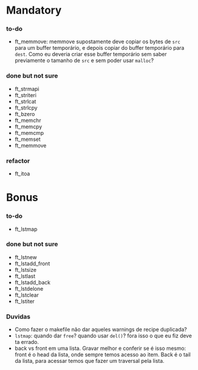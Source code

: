 # Mandatory
### to-do
- ft_memmove: memmove supostamente deve copiar os bytes de `src` para um buffer temporário, e depois copiar do buffer temporário para `dest`. Como eu deveria criar esse buffer temporário sem saber previamente o tamanho de `src` e sem poder usar `malloc`?

### done but not sure
- ft_strmapi
- ft_striteri
- ft_strlcat
- ft_strlcpy
- ft_bzero
- ft_memchr
- ft_memcpy
- ft_memcmp
- ft_memset
- ft_memmove

### refactor
- ft_itoa

# Bonus
### to-do
- ft_lstmap

### done but not sure
- ft_lstnew
- ft_lstadd_front
- ft_lstsize
- ft_lstlast
- ft_lstadd_back
- ft_lstdelone
- ft_lstclear
- ft_lstiter

### Duvidas
- Como fazer o makefile não dar aqueles warnings de recipe duplicada?
- `lstmap`: quando dar `free`? quando usar `del()`? fora isso o que eu fiz deve ta errado.
- back vs front em uma lista. Gravar melhor e conferir se é isso mesmo: front é o head da lista, onde sempre temos acesso ao item. Back é o tail da lista, para acessar temos que fazer um traversal pela lista.
